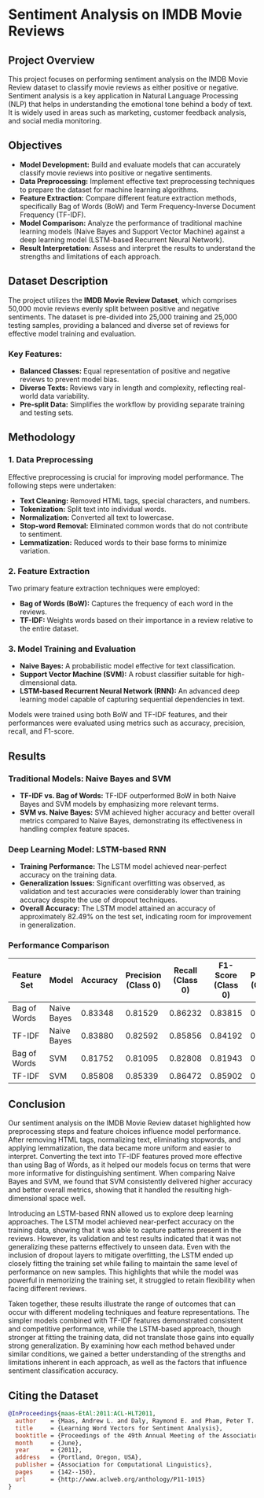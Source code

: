 # Sentiment Analysis on IMDB Movie Reviews

## **Project Overview**

This project focuses on performing sentiment analysis on the IMDB Movie Review dataset to classify movie reviews as either positive or negative. Sentiment analysis is a key application in Natural Language Processing (NLP) that helps in understanding the emotional tone behind a body of text. It is widely used in areas such as marketing, customer feedback analysis, and social media monitoring.

## **Objectives**

- **Model Development:** Build and evaluate models that can accurately classify movie reviews into positive or negative sentiments.
- **Data Preprocessing:** Implement effective text preprocessing techniques to prepare the dataset for machine learning algorithms.
- **Feature Extraction:** Compare different feature extraction methods, specifically Bag of Words (BoW) and Term Frequency-Inverse Document Frequency (TF-IDF).
- **Model Comparison:** Analyze the performance of traditional machine learning models (Naive Bayes and Support Vector Machine) against a deep learning model (LSTM-based Recurrent Neural Network).
- **Result Interpretation:** Assess and interpret the results to understand the strengths and limitations of each approach.

## **Dataset Description**

The project utilizes the **IMDB Movie Review Dataset**, which comprises 50,000 movie reviews evenly split between positive and negative sentiments. The dataset is pre-divided into 25,000 training and 25,000 testing samples, providing a balanced and diverse set of reviews for effective model training and evaluation.

### **Key Features:**

- **Balanced Classes:** Equal representation of positive and negative reviews to prevent model bias.
- **Diverse Texts:** Reviews vary in length and complexity, reflecting real-world data variability.
- **Pre-split Data:** Simplifies the workflow by providing separate training and testing sets.

## **Methodology**

### **1. Data Preprocessing**

Effective preprocessing is crucial for improving model performance. The following steps were undertaken:

- **Text Cleaning:** Removed HTML tags, special characters, and numbers.
- **Tokenization:** Split text into individual words.
- **Normalization:** Converted all text to lowercase.
- **Stop-word Removal:** Eliminated common words that do not contribute to sentiment.
- **Lemmatization:** Reduced words to their base forms to minimize variation.

### **2. Feature Extraction**

Two primary feature extraction techniques were employed:

- **Bag of Words (BoW):** Captures the frequency of each word in the reviews.
- **TF-IDF:** Weights words based on their importance in a review relative to the entire dataset.

### **3. Model Training and Evaluation**

- **Naive Bayes:** A probabilistic model effective for text classification.
- **Support Vector Machine (SVM):** A robust classifier suitable for high-dimensional data.
- **LSTM-based Recurrent Neural Network (RNN):** An advanced deep learning model capable of capturing sequential dependencies in text.

Models were trained using both BoW and TF-IDF features, and their performances were evaluated using metrics such as accuracy, precision, recall, and F1-score.

## **Results**

### **Traditional Models: Naive Bayes and SVM**

- **TF-IDF vs. Bag of Words:** TF-IDF outperformed BoW in both Naive Bayes and SVM models by emphasizing more relevant terms.
- **SVM vs. Naive Bayes:** SVM achieved higher accuracy and better overall metrics compared to Naive Bayes, demonstrating its effectiveness in handling complex feature spaces.

### **Deep Learning Model: LSTM-based RNN**

- **Training Performance:** The LSTM model achieved near-perfect accuracy on the training data.
- **Generalization Issues:** Significant overfitting was observed, as validation and test accuracies were considerably lower than training accuracy despite the use of dropout techniques.
- **Overall Accuracy:** The LSTM model attained an accuracy of approximately 82.49% on the test set, indicating room for improvement in generalization.

### **Performance Comparison**

| Feature Set   | Model        | Accuracy | Precision (Class 0) | Recall (Class 0) | F1-Score (Class 0) | Precision (Class 1) | Recall (Class 1) | F1-Score (Class 1) |
|---------------|--------------|----------|---------------------|------------------|--------------------|---------------------|------------------|--------------------|
| Bag of Words  | Naive Bayes  | 0.83348  | 0.81529             | 0.86232          | 0.83815            | 0.85389             | 0.80464          | 0.82854            |
| TF-IDF        | Naive Bayes  | 0.83880  | 0.82592             | 0.85856          | 0.84192            | 0.85274             | 0.81904          | 0.83555            |
| Bag of Words  | SVM          | 0.81752  | 0.81095             | 0.82808          | 0.81943            | 0.82437             | 0.80696          | 0.81557            |
| TF-IDF        | SVM          | 0.85808  | 0.85339             | 0.86472          | 0.85902            | 0.86290             | 0.85144          | 0.85713            |

## **Conclusion**

Our sentiment analysis on the IMDB Movie Review dataset highlighted how preprocessing steps and feature choices influence model performance. After removing HTML tags, normalizing text, eliminating stopwords, and applying lemmatization, the data became more uniform and easier to interpret. Converting the text into TF-IDF features proved more effective than using Bag of Words, as it helped our models focus on terms that were more informative for distinguishing sentiment. When comparing Naive Bayes and SVM, we found that SVM consistently delivered higher accuracy and better overall metrics, showing that it handled the resulting high-dimensional space well.

Introducing an LSTM-based RNN allowed us to explore deep learning approaches. The LSTM model achieved near-perfect accuracy on the training data, showing that it was able to capture patterns present in the reviews. However, its validation and test results indicated that it was not generalizing these patterns effectively to unseen data. Even with the inclusion of dropout layers to mitigate overfitting, the LSTM ended up closely fitting the training set while failing to maintain the same level of performance on new samples. This highlights that while the model was powerful in memorizing the training set, it struggled to retain flexibility when facing different reviews.

Taken together, these results illustrate the range of outcomes that can occur with different modeling techniques and feature representations. The simpler models combined with TF-IDF features demonstrated consistent and competitive performance, while the LSTM-based approach, though stronger at fitting the training data, did not translate those gains into equally strong generalization. By examining how each method behaved under similar conditions, we gained a better understanding of the strengths and limitations inherent in each approach, as well as the factors that influence sentiment classification accuracy.

## **Citing the Dataset**

```bibtex
@InProceedings{maas-EtAl:2011:ACL-HLT2011,
  author    = {Maas, Andrew L. and Daly, Raymond E. and Pham, Peter T. and Huang, Dan and Ng, Andrew Y. and Potts, Christopher},
  title     = {Learning Word Vectors for Sentiment Analysis},
  booktitle = {Proceedings of the 49th Annual Meeting of the Association for Computational Linguistics: Human Language Technologies},
  month     = {June},
  year      = {2011},
  address   = {Portland, Oregon, USA},
  publisher = {Association for Computational Linguistics},
  pages     = {142--150},
  url       = {http://www.aclweb.org/anthology/P11-1015}
}

